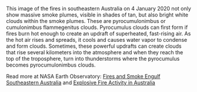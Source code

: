 This image of the fires in southeastern Australia on 4 January 2020 not only show massive smoke plumes, visible in shades of tan, but also bright white clouds within the smoke plumes. These are pyrocumulonimbus or cumulonimbus flammegenitus clouds. Pyrocumulus clouds can first form if fires burn hot enough to create an updraft of superheated, fast-rising air. As the hot air rises and spreads, it cools and causes water vapor to condense and form clouds. Sometimes, these powerful updrafts can create clouds that rise several kilometers into the atmosphere and when they reach the top of the troposphere, turn into thunderstorms where the pyrocumulus becomes pyrocumulonimbus clouds.

Read more at NASA Earth Observatory: [Fires and Smoke Engulf Southeastern Australia](https://earthobservatory.nasa.gov/images/146110/fires-and-smoke-engulf-southeastern-australia) and [Explosive Fire Activity in Australia](https://earthobservatory.nasa.gov/images/146125/explosive-fire-activity-in-australia)